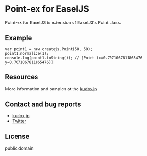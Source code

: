# Point-ex for EaselJS

Point-ex for EaselJS is extension of EaselJS's Point class.

## Example
	var point1 = new createjs.Point(50, 50);
	point1.normalize(1);
	console.log(point1.toString()); // [Point (x=0.7071067811865476 y=0.7071067811865476)]


## Resources
More information and samples at the [kudox.jp](http://kudox.jp/java-script/createjs-point-extended)


## Contact and bug reports
* [kudox.jp](http://kudox.jp/contact)
* [Twitter](http://twitter.com/u_kudox)


## License
public domain